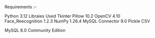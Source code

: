 Requirements :-

Python  3.12
Libraies Used 
  Tkinter
  Pillow 10.2
  OpenCV 4.10
  Face_Reecognition 1.2.3
  NumPy 1.26.4
  MySQL Connector 9.0
  Pickle
  CSV

MySQL 8.0 Community Edition
